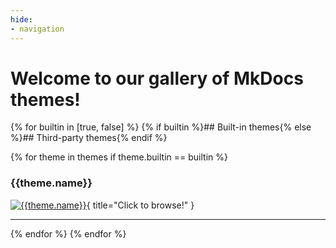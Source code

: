 ```yaml
---
hide:
- navigation
---
```


# Welcome to our gallery of MkDocs themes!

<style>
article img {
    -webkit-filter: drop-shadow(0px 16px 10px rgba(100,100,100,0.6));
    -moz-filter: drop-shadow(0px 16px 10px rgba(100,100,100,0.6));
    -ms-filter: drop-shadow(0px 16px 10px rgba(100,100,100,0.6));
    -o-filter: drop-shadow(0px 16px 10px rgba(100,100,100,0.6));
    filter: drop-shadow(0px 16px 10px rgba(100,100,100,0.6));
}
</style>

{% for builtin in [true, false] %}
{% if builtin %}## Built-in themes{% else %}## Third-party themes{% endif %}

{% for theme in themes if theme.builtin == builtin %}
### {{theme.name}}

[![{{theme.name}}](assets/img/{{theme.mkdocs_id}}.png)](themes/{{theme.mkdocs_id}}){ title="Click to browse!" }

---
{% endfor %}
{% endfor %}
